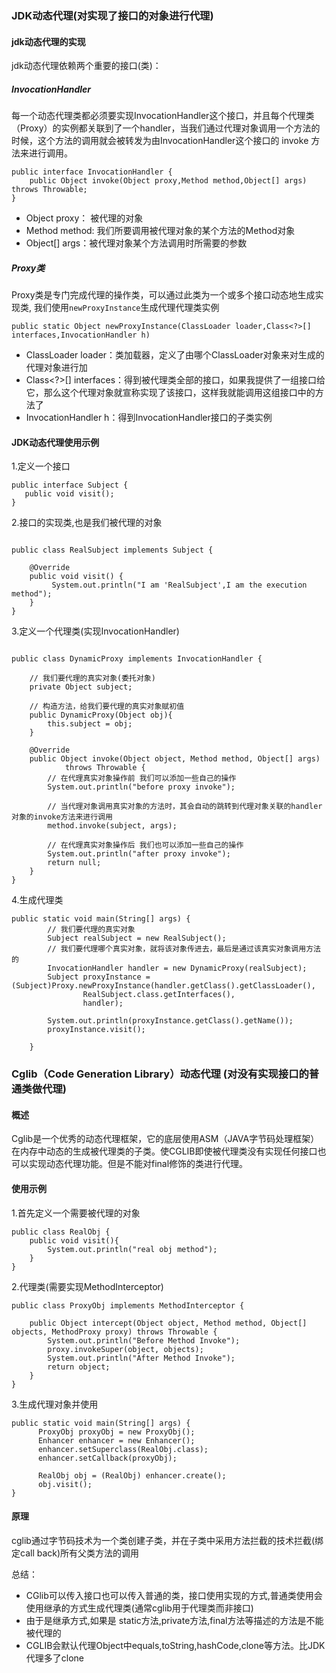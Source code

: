 ### JDK动态代理(对实现了接口的对象进行代理)

#### jdk动态代理的实现

jdk动态代理依赖两个重要的接口(类)：

#####  InvocationHandler
每一个动态代理类都必须要实现InvocationHandler这个接口，并且每个代理类（Proxy）的实例都关联到了一个handler，当我们通过代理对象调用一个方法的时候，这个方法的调用就会被转发为由InvocationHandler这个接口的 invoke 方法来进行调用。

``` 
public interface InvocationHandler { 
    public Object invoke(Object proxy,Method method,Object[] args) throws Throwable; 
} 
```
- Object proxy： 被代理的对象
- Method method:  我们所要调用被代理对象的某个方法的Method对象
- Object[] args：被代理对象某个方法调用时所需要的参数 

##### Proxy类
 Proxy类是专门完成代理的操作类，可以通过此类为一个或多个接口动态地生成实现类, 我们使用`newProxyInstance`生成代理代理类实例
 ``` 
 public static Object newProxyInstance(ClassLoader loader,Class<?>[] interfaces,InvocationHandler h)
 ```
 - ClassLoader loader：类加载器，定义了由哪个ClassLoader对象来对生成的代理对象进行加
 - Class<?>[] interfaces：得到被代理类全部的接口，如果我提供了一组接口给它，那么这个代理对象就宣称实现了该接口，这样我就能调用这组接口中的方法了
 - InvocationHandler h：得到InvocationHandler接口的子类实例 
 
 #### JDK动态代理使用示例
 
 1.定义一个接口
 
 ``` 
public interface Subject {
    public void visit();
}
 ```
2.接口的实现类,也是我们被代理的对象 
``` 

public class RealSubject implements Subject {
 
	@Override
	public void visit() {
	     System.out.println("I am 'RealSubject',I am the execution method");
	}
}
```
3.定义一个代理类(实现InvocationHandler)
``` 

public class DynamicProxy implements InvocationHandler {
 
	// 我们要代理的真实对象(委托对象)
	private Object subject;
	
	// 构造方法，给我们要代理的真实对象赋初值
	public DynamicProxy(Object obj){
		this.subject = obj;
	}
	
	@Override
	public Object invoke(Object object, Method method, Object[] args)
			throws Throwable {
		// 在代理真实对象操作前 我们可以添加一些自己的操作
		System.out.println("before proxy invoke");
		
		// 当代理对象调用真实对象的方法时，其会自动的跳转到代理对象关联的handler对象的invoke方法来进行调用
		method.invoke(subject, args);
		
		// 在代理真实对象操作后 我们也可以添加一些自己的操作
		System.out.println("after proxy invoke");
		return null;
	}
}
```
4.生成代理类
``` 
public static void main(String[] args) {
		// 我们要代理的真实对象
		Subject realSubject = new RealSubject();
		// 我们要代理哪个真实对象，就将该对象传进去，最后是通过该真实对象调用方法的
		InvocationHandler handler = new DynamicProxy(realSubject);
		Subject proxyInstance = (Subject)Proxy.newProxyInstance(handler.getClass().getClassLoader(), 
				RealSubject.class.getInterfaces(), 
				handler);
		
		System.out.println(proxyInstance.getClass().getName());
		proxyInstance.visit();
 
	}
```

### Cglib（Code Generation Library）动态代理 (对没有实现接口的普通类做代理)

#### 概述

 Cglib是一个优秀的动态代理框架，它的底层使用ASM（JAVA字节码处理框架）在内存中动态的生成被代理类的子类。使CGLIB即使被代理类没有实现任何接口也可以实现动态代理功能。但是不能对final修饰的类进行代理。
 


#### 使用示例
1.首先定义一个需要被代理的对象
``` 
public class RealObj {
    public void visit(){
        System.out.println("real obj method");
    }
}
```
2.代理类(需要实现MethodInterceptor)
``` 
public class ProxyObj implements MethodInterceptor {

    public Object intercept(Object object, Method method, Object[] objects, MethodProxy proxy) throws Throwable {
        System.out.println("Before Method Invoke");
        proxy.invokeSuper(object, objects);
        System.out.println("After Method Invoke");
        return object;
    }
}
```
3.生成代理对象并使用
``` 
public static void main(String[] args) {
      ProxyObj proxyObj = new ProxyObj();
      Enhancer enhancer = new Enhancer();
      enhancer.setSuperclass(RealObj.class);
      enhancer.setCallback(proxyObj);

      RealObj obj = (RealObj) enhancer.create();
      obj.visit();
}
```

 #### 原理
 
cglib通过字节码技术为一个类创建子类，并在子类中采用方法拦截的技术拦截(绑定call back)所有父类方法的调用

总结：
- CGlib可以传入接口也可以传入普通的类，接口使用实现的方式,普通类使用会使用继承的方式生成代理类(通常cglib用于代理类而非接口)
- 由于是继承方式,如果是 static方法,private方法,final方法等描述的方法是不能被代理的
- CGLIB会默认代理Object中equals,toString,hashCode,clone等方法。比JDK代理多了clone
